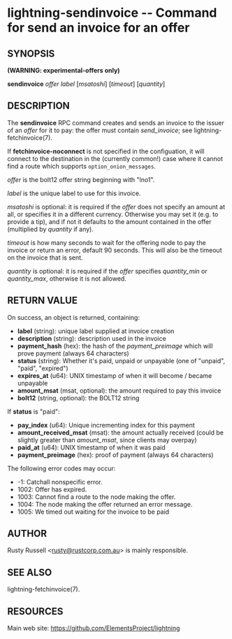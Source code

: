 lightning-sendinvoice -- Command for send an invoice for an offer
=================================================================

SYNOPSIS
--------

**(WARNING: experimental-offers only)**

**sendinvoice** *offer* *label* [*msatoshi*] [*timeout*] [*quantity*]

DESCRIPTION
-----------

The **sendinvoice** RPC command creates and sends an invoice to the
issuer of an *offer* for it to pay: the offer must contain
*send\_invoice*; see lightning-fetchinvoice(7).

If **fetchinvoice-noconnect** is not specified in the configuation, it
will connect to the destination in the (currently common!) case where it
cannot find a route which supports `option_onion_messages`.

*offer* is the bolt12 offer string beginning with "lno1".

*label* is the unique label to use for this invoice.

*msatoshi* is optional: it is required if the *offer* does not specify
an amount at all, or specifies it in a different currency.  Otherwise
you may set it (e.g. to provide a tip), and if not it defaults to the
amount contained in the offer (multiplied by *quantity* if any).

*timeout* is how many seconds to wait for the offering node to pay the
invoice or return an error, default 90 seconds.  This will also be the
timeout on the invoice that is sent.

*quantity* is optional: it is required if the *offer* specifies
*quantity\_min* or *quantity\_max*, otherwise it is not allowed.

RETURN VALUE
------------

[comment]: # (GENERATE-FROM-SCHEMA-START)
On success, an object is returned, containing:

- **label** (string): unique label supplied at invoice creation
- **description** (string): description used in the invoice
- **payment\_hash** (hex): the hash of the *payment\_preimage* which will prove payment (always 64 characters)
- **status** (string): Whether it's paid, unpaid or unpayable (one of "unpaid", "paid", "expired")
- **expires\_at** (u64): UNIX timestamp of when it will become / became unpayable
- **amount\_msat** (msat, optional): the amount required to pay this invoice
- **bolt12** (string, optional): the BOLT12 string

If **status** is "paid":

  - **pay\_index** (u64): Unique incrementing index for this payment
  - **amount\_received\_msat** (msat): the amount actually received (could be slightly greater than *amount\_msat*, since clients may overpay)
  - **paid\_at** (u64): UNIX timestamp of when it was paid
  - **payment\_preimage** (hex): proof of payment (always 64 characters)

[comment]: # (GENERATE-FROM-SCHEMA-END)

The following error codes may occur:
- -1: Catchall nonspecific error.
- 1002: Offer has expired.
- 1003: Cannot find a route to the node making the offer.
- 1004: The node making the offer returned an error message.
- 1005: We timed out waiting for the invoice to be paid

AUTHOR
------

Rusty Russell <<rusty@rustcorp.com.au>> is mainly responsible.

SEE ALSO
--------

lightning-fetchinvoice(7).

RESOURCES
---------

Main web site: <https://github.com/ElementsProject/lightning>

[comment]: # ( SHA256STAMP:32b4918787ebd97b7a64cca0fe7d26f259688cbbad93ce89a4dd3e9201d66b78)
